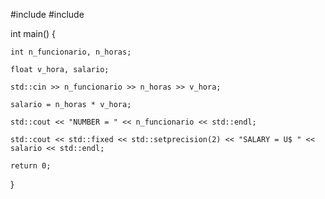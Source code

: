 #include <iostream>
#include <iomanip>

int main() {
    
    int n_funcionario, n_horas;
    
    float v_hora, salario;
    
    std::cin >> n_funcionario >> n_horas >> v_hora;
    
    salario = n_horas * v_hora;
    
    std::cout << "NUMBER = " << n_funcionario << std::endl;
    
    std::cout << std::fixed << std::setprecision(2) << "SALARY = U$ " << salario << std::endl;
    
    return 0;
}
